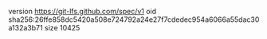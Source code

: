 version https://git-lfs.github.com/spec/v1
oid sha256:26ffe858dc5420a508e724792a24e27f7cdedec954a6066a55dac30a132a3b71
size 10425

